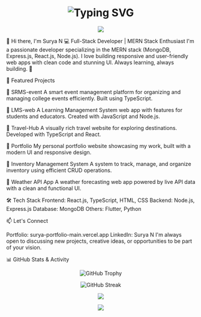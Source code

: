 <h1 align="center">
  <img src="https://readme-typing-svg.herokuapp.com?font=Fira+Code&weight=600&size=26&pause=1000&color=00FFFF&center=true&vCenter=true&width=435&lines=Welcome+to+my+GitHub!;I'm+Surya+N+-+Full+Stack+Developer;MERN+Stack+Specialist+%F0%9F%92%BB;Crafting+Modern+Web+Experiences+%F0%9F%9A%80" alt="Typing SVG" />
</h1>

<p align="center">
  <img src="https://capsule-render.vercel.app/api?type=waving&color=0:0f0c29,50:302b63,100:24243e&height=220&section=header&text=Surya%20N&fontSize=45&fontAlign=40&fontColor=00FFFF&desc=Full%20Stack%20Developer%20|%20Tech%20Enthusiast&descSize=20&descAlign=60&animation=fadeIn" />
</p>



👋 Hi there, I'm Surya N
💻 Full-Stack Developer | MERN Stack Enthusiast
I'm a passionate developer specializing in the MERN stack (MongoDB, Express.js, React.js, Node.js). I love building responsive and user-friendly web apps with clean code and stunning UI. Always learning, always building. 🚀

🧠 Featured Projects


🔸 SRMS-event	A smart event management platform for organizing and managing college events efficiently. Built using TypeScript.

🔸 LMS-web	A Learning Management System web app with features for students and educators. Created with JavaScript and Node.js.

🔸 Travel-Hub	A visually rich travel website for exploring destinations. Developed with TypeScript and React.

🔸 Portfolio	My personal portfolio website showcasing my work, built with a modern UI and responsive design.

🔸 Inventory Management System	A system to track, manage, and organize inventory using efficient CRUD operations.

🔸 Weather API App	A weather forecasting web app powered by live API data with a clean and functional UI.

🛠️ Tech Stack
Frontend: React.js, TypeScript, HTML, CSS
Backend: Node.js, Express.js
Database: MongoDB
Others: Flutter, Python

📫 Let's Connect

Portfolio: surya-portfolio-main.vercel.app
LinkedIn: Surya N
I'm always open to discussing new projects, creative ideas, or opportunities to be part of your vision.

📊 GitHub Stats & Activity

<!-- GitHub Profile Trophy -->
<p align="center">
  <img src="https://github-profile-trophy.vercel.app/?username=Surya-1023&theme=darkhub" alt="GitHub Trophy" />
</p>


<p align="center">
  <img src="https://streak-stats.demolab.com/?user=Surya-1023&theme=dark&hide_border=true&background=0D1117&stroke=00FFFF" alt="GitHub Streak"/>
</p>

<p align="center">
  <img src="https://github-readme-stats.vercel.app/api/top-langs/?username=Surya-1023&layout=compact&theme=tokyonight&hide_border=true" />
</p>

<p align="center">
  <img src="https://github-readme-activity-graph.vercel.app/graph?username=Surya-1023&theme=react-dark&hide_border=true&area=true" />
</p>


